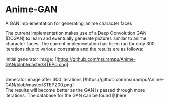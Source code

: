 # Anime-GAN

A GAN implementation for generating anime character faces

The current implementation makes use of a Deep Convolution GAN (DCGAN) to learn and eventually generate pictures similar to anime character faces. The current implementation has been run for only 300 iterations due to various constrains and the results are as follows:

Initial generator image:
[!https://github.com/nsurampu/Anime-GAN/blob/master/STEP0.png]

<br>
Generator image after 300 iterations
[!https://github.com/nsurampu/Anime-GAN/blob/master/STEP200.png]

<br>
The results will become better as the GAN is passed through more iterations. The database for the GAN can be found [!]here.
